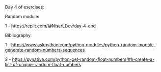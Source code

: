 Day 4 of exercises:

Random module:

1 - https://replit.com/@NisarLDev/day-4-end



Bibliography:

1 - https://www.askpython.com/python-modules/python-random-module-generate-random-numbers-sequences

2 - https://pynative.com/python-get-random-float-numbers/#h-create-a-list-of-unique-random-float-numbers
